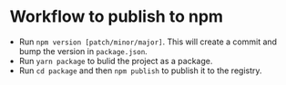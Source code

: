 #  Workflow to publish to npm

- Run `npm version [patch/minor/major]`. This will create a commit and bump the version in `package.json`.
- Run `yarn package` to bulid the project as a package.
- Run `cd package` and then `npm publish` to publish it to the registry.
